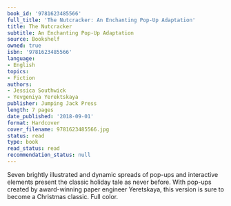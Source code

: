 ```yaml
---
book_id: '9781623485566'
full_title: 'The Nutcracker: An Enchanting Pop-Up Adaptation'
title: The Nutcracker
subtitle: An Enchanting Pop-Up Adaptation
source: Bookshelf
owned: true
isbn: '9781623485566'
language:
- English
topics:
- Fiction
authors:
- Jessica Southwick
- Yevgeniya Yerektskaya
publisher: Jumping Jack Press
length: 7 pages
date_published: '2018-09-01'
format: Hardcover
cover_filename: 9781623485566.jpg
status: read
type: book
read_status: read
recommendation_status: null
---
```

Seven brightly illustrated and dynamic spreads of pop-ups and interactive elements present the classic holiday tale as never before. With pop-ups created by award-winning paper engineer Yeretskaya, this version is sure to become a Christmas classic. Full color.
